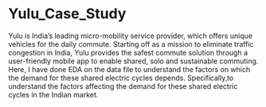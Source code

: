 # Yulu_Case_Study

Yulu is India’s leading micro-mobility service provider, which offers unique vehicles for the daily commute. Starting off as a mission to eliminate traffic congestion in India, Yulu provides the safest commute solution through a user-friendly mobile app to enable shared, solo and sustainable commuting.
Here, I have done EDA on the data file to understand the factors on which the demand for these shared electric cycles depends. Specifically,to understand the factors affecting the demand for these shared electric cycles in the Indian market.
